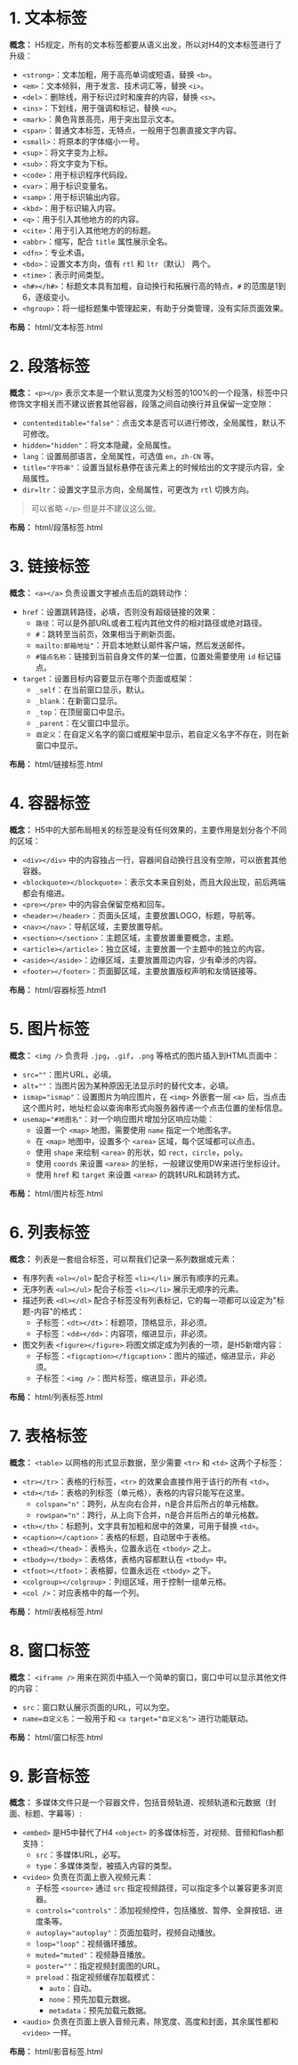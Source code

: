# 1. 文本标签

**概念：** H5规定，所有的文本标签都要从语义出发，所以对H4的文本标签进行了升级：
- `<strong>`：文本加粗，用于高亮单词或短语，替换 `<b>`。
- `<em>`：文本倾斜，用于发言、技术词汇等，替换 `<i>`。
- `<del>`：删除线，用于标识过时和废弃的内容，替换 `<s>`。
- `<ins>`：下划线，用于强调和标记，替换 `<u>`。
- `<mark>`：黄色背景高亮，用于突出显示文本。
- `<span>`：普通文本标签，无特点，一般用于包裹直接文字内容。
- `<small>`：将原本的字体缩小一号。
- `<sup>`：将文字变为上标。
- `<sub>`：将文字变为下标。
- `<code>`：用于标识程序代码段。
- `<var>`：用于标识变量名。
- `<samp>`：用于标识输出内容。
- `<kbd>`：用于标识输入内容。
- `<q>`：用于引入其他地方的的内容。
- `<cite>`：用于引入其他地方的的标题。
- `<abbr>`：缩写，配合 `title` 属性展示全名。
- `<dfn>`：专业术语。
- `<bdo>`：设置文本方向，值有 `rtl` 和 `ltr`（默认） 两个。
- `<time>`：表示时间类型。
- `<h#></h#>`：标题文本具有加粗，自动换行和拓展行高的特点，`#` 的范围是1到6，逐级变小。
- `<hgroup>`：将一组标题集中管理起来，有助于分类管理，没有实际页面效果。

**布局：** html/文本标签.html

# 2. 段落标签

**概念：** `<p></p>` 表示文本是一个默认宽度为父标签的100%的一个段落，标签中只修饰文字相关而不建议嵌套其他容器，段落之间自动换行并且保留一定空隙：
- `contenteditable="false"`：点击文本是否可以进行修改，全局属性，默认不可修改。
- `hidden="hidden"`：将文本隐藏，全局属性。
- `lang`：设置局部语言，全局属性，可选值 `en`，`zh-CN` 等。
- `title="字符串"`：设置当鼠标悬停在该元素上的时候给出的文字提示内容，全局属性。
- `dir=ltr`：设置文字显示方向，全局属性，可更改为 `rtl` 切换方向。

> 可以省略 `</p>` 但是并不建议这么做。

**布局：** html/段落标签.html

# 3. 链接标签

**概念：** `<a></a>` 负责设置文字被点击后的跳转动作：
- `href`：设置跳转路径，必填，否则没有超级链接的效果：
    - `路径`：可以是外部URL或者工程内其他文件的相对路径或绝对路径。
    - `#`：跳转至当前页，效果相当于刷新页面。
    - `mailto:邮箱地址"`：开启本地默认邮件客户端，然后发送邮件。
    - `#锚点名称`：链接到当前自身文件的某一位置，位置处需要使用 `id` 标记锚点。
- `target`：设置目标内容要显示在哪个页面或框架：
    - `_self`：在当前窗口显示，默认。
    - `_blank`：在新窗口显示。
    - `_top`：在顶层窗口中显示。
    - `_parent`：在父窗口中显示。
    - `自定义`：在自定义名字的窗口或框架中显示，若自定义名字不存在，则在新窗口中显示。

**布局：** html/链接标签.html

# 4. 容器标签

**概念：** H5中的大部布局相关的标签是没有任何效果的，主要作用是划分各个不同的区域：
- `<div></div>` 中的内容独占一行，容器间自动换行且没有空隙，可以嵌套其他容器。
- `<blockquote></blockquote>`：表示文本来自别处，而且大段出现，前后两端都会有缩进。
- `<pre></pre>` 中的内容会保留空格和回车。
- `<header></header>`：页面头区域，主要放置LOGO，标题，导航等。
- `<nav></nav>`：导航区域，主要放置导航。
- `<section></section>`：主题区域，主要放置重要概念，主题。
- `<article></article>`：独立区域，主要放置一个主题中的独立的内容。
- `<aside></aside>`：边缘区域，主要放置周边内容，少有牵涉的内容。
- `<footer></footer>`：页面脚区域，主要放置版权声明和友情链接等。
    
**布局：** html/容器标签.html1

# 5. 图片标签

**概念：** `<img />` 负责将 `.jpg`，`.gif`，`.png` 等格式的图片插入到HTML页面中：
- `src=""`：图片URL，必填。
- `alt=""`：当图片因为某种原因无法显示时的替代文本，必填。
- `ismap="ismap"`：设置图片为响应图片，在 `<img>` 外嵌套一层 `<a>` 后，当点击这个图片时，地址栏会以查询串形式向服务器传递一个点击位置的坐标信息。
- `usemap="#地图名"`：对一个响应图片增加分区响应功能：
    - 设置一个 `<map>` 地图，需要使用 `name` 指定一个地图名字。
    - 在 `<map>` 地图中，设置多个 `<area>` 区域，每个区域都可以点击。
    - 使用 `shape` 来绘制 `<area>` 的形状，如 `rect`，`circle`，`poly`。
    - 使用 `coords` 来设置 `<area>` 的坐标，一般建议使用DW来进行坐标设计。
    - 使用 `href` 和 `target` 来设置 `<area>` 的跳转URL和跳转方式。
    
**布局：** html/图片标签.html

# 6. 列表标签

**概念：** 列表是一套组合标签，可以帮我们记录一系列数据或元素：
- 有序列表 `<ol></ol>` 配合子标签 `<li></li>` 展示有顺序的元素。
- 无序列表 `<ul></ul>` 配合子标签 `<li></li>` 展示无顺序的元素。
- 描述列表 `<dl></dl>` 配合子标签没有列表标记，它的每一项都可以设定为"标题-内容"的格式：
    - 子标签：`<dt></dt>`：标题项，顶格显示，非必须。
    - 子标签：`<dd></dd>`：内容项，缩进显示，非必须。
- 图文列表 `<figure></figure>` 将图文绑定成为列表的一项，是H5新增内容：
    - 子标签：`<figcaption></figcaption>`：图片的描述，缩进显示，非必须。
    - 子标签：`<img />`：图片标签，缩进显示，非必须。

**布局：** html/列表标签.html

# 7. 表格标签

**概念：** `<table>` 以网格的形式显示数据，至少需要 `<tr>` 和 `<td>` 这两个子标签：
- `<tr></tr>`：表格的行标签，`<tr>` 的效果会直接作用于该行的所有 `<td>`。
- `<td></td>`：表格的列标签（单元格），表格的内容只能写在这里。
    - `colspan="n"`：跨列，从左向右合并，n是合并后所占的单元格数。
    - `rowspan="n"`：跨行，从上向下合并，n是合并后所占的单元格数。
- `<th></th>`：标题列，文字具有加粗和居中的效果，可用于替换 `<td>`。
- `<caption></caption>`：表格的标题，自动居中于表格。
- `<thead></thead>`：表格头，位置永远在 `<tbody>` 之上。
- `<tbody></tbody>`：表格体，表格内容都默认在 `<tbody>` 中。
- `<tfoot></tfoot>`：表格脚，位置永远在 `<tbody>` 之下。
- `<colgroup></colgroup>`：列组区域，用于控制一组单元格。
- `<col />`：对应表格中的每一个列。

**布局：** html/表格标签.html

# 8. 窗口标签

**概念：** `<iframe />` 用来在网页中插入一个简单的窗口，窗口中可以显示其他文件的内容：
- `src`：窗口默认展示页面的URL，可以为空。
- `name=自定义名`：一般用于和 `<a target="自定义名">` 进行功能联动。

**布局：** html/窗口标签.html

# 9. 影音标签

**概念：** 多媒体文件只是一个容器文件，包括音频轨道、视频轨道和元数据（封面、标题、字幕等）:
- `<embed>` 是H5中替代了H4 `<object>` 的多媒体标签，对视频、音频和flash都支持：
    - `src`：多媒体URL，必写。
    - `type`：多媒体类型，被插入内容的类型。
- `<video>` 负责在页面上嵌入视频元素：
    - 子标签 `<source>` 通过 `src` 指定视频路径，可以指定多个以兼容更多浏览器。
    - `controls="controls"`：添加视频控件，包括播放、暂停、全屏按钮、进度条等。
    - `autoplay="autoplay"`：页面加载时，视频自动播放。
    - `loop="loop"`：视频循环播放。
    - `muted="muted"`：视频静音播放。
    - `poster=""`：指定视频封面图的URL。
    - `preload`：指定视频缓存加载模式：
        - `auto`：自动。
        - `none`：预先加载元数据。
        - `metadata`：预先加载元数据。
- `<audio>` 负责在页面上嵌入音频元素，除宽度、高度和封面，其余属性都和 `<video>` 一样。

**布局：** html/影音标签.html





